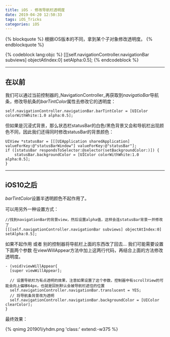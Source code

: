 ```yaml
---
title: iOS - 修改导航栏透明度
date: 2019-04-20 12:50:33
tags: iOS_Tricks
categories: iOS
---
```


{% blockquote %}
根据iOS版本的不同，拿到某个子对象修改透明度。
{% endblockquote %}

{% codeblock lang:objc %}
[[[self.navigationController.navigationBar subviews] objectAtIndex:0] setAlpha:0.5]; 
{% endcodeblock %}

<!-- more -->
---

## 在以前 ##

我们可以通过当前控制器的_NavigationController_再获取到*navigatioBar*导航条，修改导航条的*barTintColor*属性去修改它的透明度：

``` objc
self.navigationController.navigationBar.barTintColor = [UIColor colorWithWhite:1.0 alpha:0.5];
```

但如果是沉浸式背景，那么状态栏statusBar的白色/黑色背景又会和导航栏出现颜色不同，因此我们还得同时修改statusBar的背景颜色：

``` objc
UIView *statusBar = [[[UIApplication sharedApplication] valueForKey:@"statusBarWindow"] valueForKey:@"statusBar"];
if ([statusBar respondsToSelector:@selector(setBackgroundColor:)]) {
    statusBar.backgroundColor = [UIColor colorWithWhite:1.0 alpha:0.5];
}
```

---

## iOS10之后 ##

*barTintColor*设置半透明颜色不起作用了。

可以用另外一种设置方式：

``` objc
//找到navigationBar的背景view，然后设置alpha值，这样会连statusBar背景一并修改了
[[[self.navigationController.navigationBar subviews] objectAtIndex:0] setAlpha:0.5];        
```

如果不起作用 或者 别的控制器将导航栏上面的东西改了回去… 
我们可能需要设置下面两个参数
在viewWillAppear方法中加上这两行代码，再结合上面的方法修改透明度。

``` objc
- (void)viewWillAppear{
  [super viewWillAppear];

  // 设置导航栏为有点透明的效果，注意如果设置了这个参数，控制器中有scrollView的可能会向上偏移64px，也就是回到默认会被导航栏遮住的位置
  self.navigationController.navigationBar.translucent = YES;  
  // 将导航条背景改为透明
  self.navigationController.navigationBar.backgroundColor = [UIColor clearColor];
}       
```

最终效果：

<!-- {% qnimg 201901/yhdm.png 'class:' extend:?imageMogr2/thumbnail/450x1000/interlace/1/blur/1x0/quality/100|watermark/2/text/RU1ORU9NQS5YWVo=/font/YXJpYWw=/fontsize/240/fill/IzdCNjhFRQ==/dissolve/90/gravity/SouthEast/dx/10/dy/10 %} -->
{% qnimg 201901/yhdm.png 'class:' extend:-w375 %}